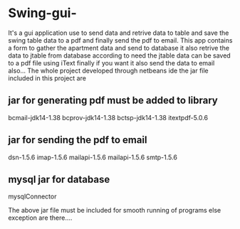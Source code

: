 # Swing-gui-
It's a gui application use to send data and retrive data to table and save the swing table data to a pdf and finally send the pdf to email.
This app contains a form to gather the apartment data and send to database
it also retrive the data to jtable from database according to need
the jtable data can be saved to a pdf file using iText
finally if you want it also send the data to email also...
The whole project developed through netbeans ide
the jar file included in this project are

jar for generating pdf must be added to library
-------------------------------------------------
bcmail-jdk14-1.38
bcprov-jdk14-1.38
bctsp-jdk14-1.38
itextpdf-5.0.6

jar for sending the pdf to email
----------------------------------
dsn-1.5.6
imap-1.5.6
mailapi-1.5.6 
mailapi-1.5.6
smtp-1.5.6 

mysql jar for database
---------------------------
mysqlConnector

The above jar file must be included for smooth running of programs else exception are there....
